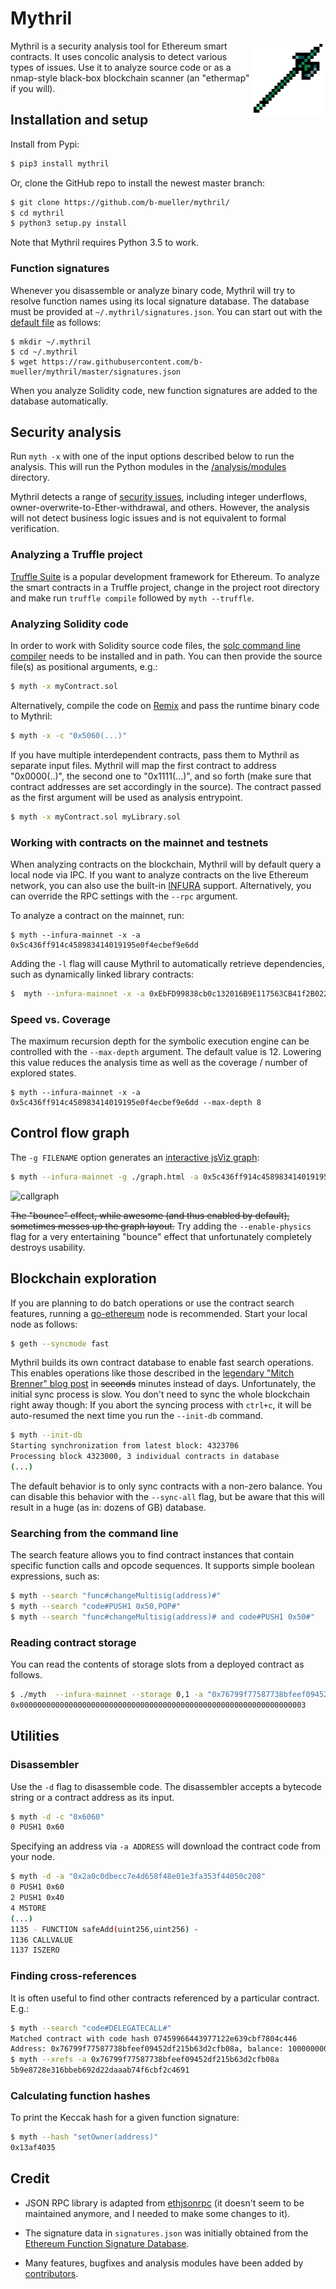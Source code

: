 # Mythril

<img height="120px" align="right" src="/static/mythril.png"/>

Mythril is a security analysis tool for Ethereum smart contracts. It uses concolic analysis to detect various types of issues. Use it to analyze source code or as a nmap-style black-box blockchain scanner (an "ethermap" if you will).

## Installation and setup

Install from Pypi:

```bash
$ pip3 install mythril
```

Or, clone the GitHub repo to install the newest master branch:

```bash
$ git clone https://github.com/b-mueller/mythril/
$ cd mythril
$ python3 setup.py install
```

Note that Mythril requires Python 3.5 to work.

### Function signatures

Whenever you disassemble or analyze binary code, Mythril will try to resolve function names using its local signature database. The database must be provided at `~/.mythril/signatures.json`. You can start out with the [default file](signatures.json) as follows:

```
$ mkdir ~/.mythril
$ cd ~/.mythril
$ wget https://raw.githubusercontent.com/b-mueller/mythril/master/signatures.json
```

When you analyze Solidity code, new function signatures are added to the database automatically.

## Security analysis

Run `myth -x` with one of the input options described below to run the analysis. This will run the Python modules in the [/analysis/modules](https://github.com/b-mueller/mythril/tree/master/mythril/analysis/modules) directory. 

Mythril detects a range of [security issues](security_checks.md), including integer underflows, owner-overwrite-to-Ether-withdrawal, and others. However, the analysis will not detect business logic issues and is not equivalent to formal verification.

### Analyzing a Truffle project

[Truffle Suite](http://truffleframework.com) is a popular development framework for Ethereum. To analyze the smart contracts in a Truffle project, change in the project root directory and make run `truffle compile` followed by `myth --truffle`.

### Analyzing Solidity code

In order to work with Solidity source code files, the [solc command line compiler](http://solidity.readthedocs.io/en/develop/using-the-compiler.html) needs to be installed and in path. You can then provide the source file(s) as positional arguments, e.g.:

```bash
$ myth -x myContract.sol
```

Alternatively, compile the code on [Remix](http://remix.ethereum.org) and pass the runtime binary code to Mythril:

```bash
$ myth -x -c "0x5060(...)"
```

If you have multiple interdependent contracts, pass them to Mythril as separate input files. Mythril will map the first contract to address "0x0000(..)", the second one to "0x1111(...)", and so forth (make sure that contract addresses are set accordingly in the source). The contract passed as the first argument will be used as analysis entrypoint.

```bash
$ myth -x myContract.sol myLibrary.sol
```

### Working with contracts on the mainnet and testnets

When analyzing contracts on the blockchain, Mythril will by default query a local node via IPC. If you want to analyze contracts on the live Ethereum network, you can also use the built-in [INFURA](https://infura.io) support. Alternatively, you can override the RPC settings with the `--rpc` argument.

To analyze a contract on the mainnet, run:


```
$ myth --infura-mainnet -x -a 0x5c436ff914c458983414019195e0f4ecbef9e6dd
```

Adding the `-l` flag will cause Mythril to automatically retrieve dependencies, such as dynamically linked library contracts:

```bash
$  myth --infura-mainnet -x -a 0xEbFD99838cb0c132016B9E117563CB41f2B02264 -l -v1
```

### Speed vs. Coverage

The maximum recursion depth for the symbolic execution engine can be controlled with the `--max-depth` argument. The default value is 12. Lowering this value reduces the analysis time as well as the coverage / number of explored states.

```
$ myth --infura-mainnet -x -a 0x5c436ff914c458983414019195e0f4ecbef9e6dd --max-depth 8
```

## Control flow graph

The `-g FILENAME` option generates an [interactive jsViz graph](http://htmlpreview.github.io/?https://github.com/b-mueller/mythril/blob/master/static/mythril.html):

```bash
$ myth --infura-mainnet -g ./graph.html -a 0x5c436ff914c458983414019195e0f4ecbef9e6dd --max-depth 8
```

![callgraph](https://raw.githubusercontent.com/b-mueller/mythril/master/static/callgraph7.png "Call graph")

~~The "bounce" effect, while awesome (and thus enabled by default), sometimes messes up the graph layout.~~ Try adding the `--enable-physics` flag for a very entertaining "bounce" effect that unfortunately completely destroys usability.

## Blockchain exploration

If you are planning to do batch operations or use the contract search features, running a [go-ethereum](https://github.com/ethereum/go-ethereum) node is recommended. Start your local node as follows:

```bash
$ geth --syncmode fast
```

Mythril builds its own contract database to enable fast search operations. This enables operations like those described in the [legendary "Mitch Brenner" blog post](https://medium.com/@rtaylor30/how-i-snatched-your-153-037-eth-after-a-bad-tinder-date-d1d84422a50b) in ~~seconds~~ minutes instead of days. Unfortunately, the initial sync process is slow. You don't need to sync the whole blockchain right away though: If you abort the syncing process with `ctrl+c`, it will be auto-resumed the next time you run the `--init-db` command.

```bash
$ myth --init-db
Starting synchronization from latest block: 4323706
Processing block 4323000, 3 individual contracts in database
(...)
```

The default behavior is to only sync contracts with a non-zero balance. You can disable this behavior with the `--sync-all` flag, but be aware that this will result in a huge (as in: dozens of GB) database.

### Searching from the command line

The search feature allows you to find contract instances that contain specific function calls and opcode sequences. It supports simple boolean expressions, such as:

```bash
$ myth --search "func#changeMultisig(address)#"
$ myth --search "code#PUSH1 0x50,POP#"
$ myth --search "func#changeMultisig(address)# and code#PUSH1 0x50#"
```

### Reading contract storage

You can read the contents of storage slots from a deployed contract as follows.

```bash
$ ./myth  --infura-mainnet --storage 0,1 -a "0x76799f77587738bfeef09452df215b63d2cfb08a"
0x0000000000000000000000000000000000000000000000000000000000000003
```

## Utilities

### Disassembler

Use the `-d` flag to disassemble code. The disassembler accepts a bytecode string or a contract address as its input.

```bash
$ myth -d -c "0x6060"
0 PUSH1 0x60
```

Specifying an address via `-a ADDRESS` will download the contract code from your node.

```bash
$ myth -d -a "0x2a0c0dbecc7e4d658f48e01e3fa353f44050c208"
0 PUSH1 0x60
2 PUSH1 0x40
4 MSTORE
(...)
1135 - FUNCTION safeAdd(uint256,uint256) -
1136 CALLVALUE
1137 ISZERO
```

### Finding cross-references

It is often useful to find other contracts referenced by a particular contract. E.g.:

```bash
$ myth --search "code#DELEGATECALL#"
Matched contract with code hash 07459966443977122e639cbf7804c446
Address: 0x76799f77587738bfeef09452df215b63d2cfb08a, balance: 1000000000000000
$ myth --xrefs -a 0x76799f77587738bfeef09452df215b63d2cfb08a
5b9e8728e316bbeb692d22daaab74f6cbf2c4691
```

### Calculating function hashes

To print the Keccak hash for a given function signature:

```bash
$ myth --hash "setOwner(address)"
0x13af4035
```

## Credit

- JSON RPC library is adapted from [ethjsonrpc](https://github.com/ConsenSys/ethjsonrpc) (it doesn't seem to be maintained anymore, and I needed to make some changes to it).

- The signature data in `signatures.json` was initially obtained from the [Ethereum Function Signature Database](https://www.4byte.directory).

- Many features, bugfixes and analysis modules have been added by [contributors](https://github.com/b-mueller/mythril/graphs/contributors).
